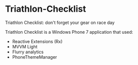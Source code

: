Triathlon-Checklist
===================

Triathlon Checklist: don't forget your gear on race day

Triathlon Checklist is a Windows Phone 7 application that used:
- Reactive Extensions (Rx)
- MVVM Light
- Flurry analytics
- PhoneThemeManager